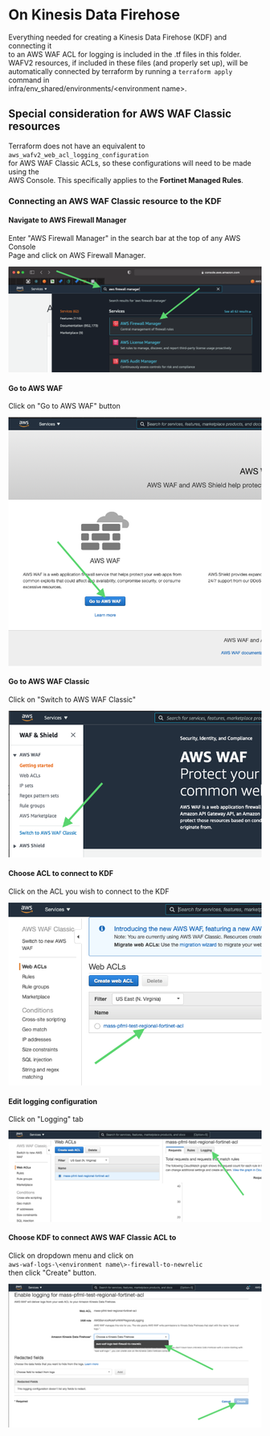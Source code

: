 # On Kinesis Data Firehose

Everything needed for creating a Kinesis Data Firehose (KDF) and connecting it  
to an AWS WAF ACL for logging is included in the .tf files in this folder.  
WAFV2 resources, if included in these files (and properly set up), will be  
automatically connected by terraform by running a `terraform apply` command in  
 infra/env_shared/environments/\<environment name\>.

## Special consideration for AWS WAF Classic resources

Terraform does not have an equivalent to `aws_wafv2_web_acl_logging_configuration`  
for AWS WAF Classic ACLs, so these configurations will need to be made using the  
AWS Console. This specifically applies to the __Fortinet Managed Rules__.

### Connecting an AWS WAF Classic resource to the KDF

#### Navigate to AWS Firewall Manager

Enter "AWS Firewall Manager" in the search bar at the top of any AWS Console  
Page and click on AWS Firewall Manager.

![image](./readme_imgs/go_to_firewall_manager.png)

#### Go to AWS WAF

Click on "Go to AWS WAF" button  

![image](readme_imgs/click_aws_waf.png)  

#### Go to AWS WAF Classic

Click on "Switch to AWS WAF Classic"  

![image](readme_imgs/click_aws_classic.png)  

#### Choose ACL to connect to KDF

Click on the ACL you wish to connect to the KDF

![image](readme_imgs/choose_acl.png)  

#### Edit logging configuration

Click on "Logging" tab  

![image](readme_imgs/click_on_logging.png)  

#### Choose KDF to connect AWS WAF Classic ACL to

Click on dropdown menu and click on  
 `aws-waf-logs-\<environment name\>-firewall-to-newrelic`  
 then click "Create" button.

![image](readme_imgs/choose_kdf.png)  
